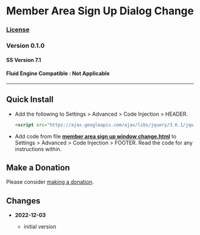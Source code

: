 # Member Area Sign Up Dialog Change

### [License][1]
    
### Version 0.1.0

#### SS Version 7.1

#### Fluid Engine Compatible : Not Applicable

---

## Quick Install

* Add the following to Settings > Advanced > Code Injection > HEADER.
  
  ```html
  <script src="https://ajax.googleapis.com/ajax/libs/jquery/3.6.1/jquery.min.js"></script>
  ```
  
* Add code from file **[member area sign up window change.html][2]** to
  Settings > Advanced > Code Injection > FOOTER. Read the code for any
  instructions within.

## Make a Donation

Please consider [making a donation][3].

## Changes

<!-- * **2022-02-22**
  * fix for SS class changes
  * bumped version to 0.1d1
  -->
* **2022-12-03**

  * initial version

[1]: https://github.com/tomsWebConsulting/twcsl/blob/main/LICENSE.txt#L1
[2]: member%20area%20sign%20up%20dialog%20change.html#L1
[3]: https://github.com/tomsWebConsulting/twcsl#make-a-donation
